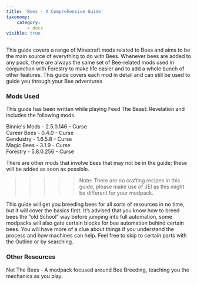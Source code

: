 ```yaml
---
title: 'Bees - A Comprehensive Guide'
taxonomy:
    category:
        - docs
visible: true
---
```


This guide covers a range of Minecraft mods related to Bees and aims to be the main source of everything to do with Bees. Whenever bees are added to any pack, there are always the same set of Bee-related mods used in conjunction with Forestry to make life easier and to add a whole bunch of other features. This guide covers each mod in detail and can still be used to guide you through your Bee adventures
  
### Mods Used  
This guide has been written while playing Feed The Beast: Revelation and includes the following mods.  

  
Binnie's Mods - 2.5.0.146 - Curse  
Career Bees - 0.4.0 - Curse  
Gendustry - 1.6.5.8 - Curse  
Magic Bees - 3.1.9 - Curse  
Forestry - 5.8.0.256 - Curse  

There are other mods that involve bees that may not be in the guide; these will be added as soon as possible.

>>>>> Note: There are no crafting recipes in this guide, please make use of JEI as this might be different for your modpack.

This guide will get you breeding bees for all sorts of resources in no time, but it will cover the basics first. It’s advised that you know how to breed bees the “old School” way before jumping into full automation, some modpacks will also gate certain blocks for bee automation behind certain bees. You will have more of a clue about things if you understand the process and how machines can help. Feel free to skip to certain parts with the Outline or by searching.


### Other Resources 
Not The Bees - A modpack focused around Bee Breeding, teaching you the mechanics as you play.


